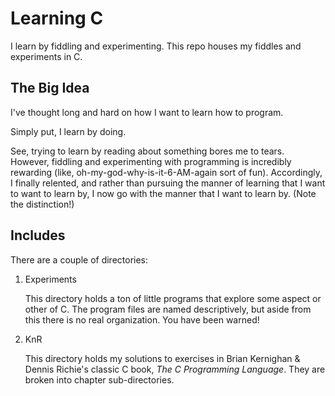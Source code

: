 Learning C
==========

I learn by fiddling and experimenting. This repo houses my fiddles and experiments in C.

The Big Idea
------------

I've thought long and hard on how I want to learn how to program.

Simply put, I learn by doing.

See, trying to learn by reading about something bores me to tears. However, fiddling and experimenting with programming is incredibly rewarding (like, oh-my-god-why-is-it-6-AM-again sort of fun). Accordingly, I finally relented, and rather than pursuing the manner of learning that I want to want to learn by, I now go with the manner that I want to learn by. (Note the distinction!)

Includes
--------

There are a couple of directories:
1)	Experiments

	This directory holds a ton of little programs that explore some aspect or other of C. The program files are named descriptively, but aside from this there is no real organization. You have been warned!

2)	KnR

	This directory holds my solutions to exercises in Brian Kernighan & Dennis Richie's classic C book, _The C Programming Language_. They are broken into chapter sub-directories.
